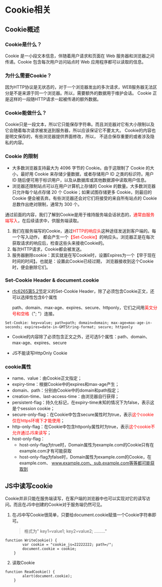 # Cookie相关



## Cookie概述

### Cookie是什么？

Cookie 是一小段文本信息，伴随着用户请求和页面在 Web 服务器和浏览器之间传递。Cookie 包含每次用户访问站点时 Web 应用程序都可以读取的信息。

### 为什么需要Cookie？

因为HTTP协议是无状态的，对于一个浏览器发出的多次请求，WEB服务器无法区分是不是来源于同一个浏览器。所以，需要额外的数据用于维护会话。 Cookie 正是这样的一段随HTTP请求一起被传递的额外数据。

### Cookie能做什么？

Cookie只是一段文本，所以它只能保存字符串。而且浏览器对它有大小限制以及它会随着每次请求被发送到服务器，所以应该保证它不要太大。 Cookie的内容也是明文保存的，有些浏览器提供界面修改，所以， 不适合保存重要的或者涉及隐私的内容。

### Cookie 的限制

- 大多数浏览器支持最大为 4096 字节的 Cookie。由于这限制了 Cookie 的大小，最好用 Cookie 来存储少量数据，或者存储用户 ID 之类的标识符。用户 ID 随后便可用于标识用户，以及从数据库或其他数据源中读取用户信息。 
- 浏览器还限制站点可以在用户计算机上存储的 Cookie 的数量。大多数浏览器只允许每个站点存储 20 个 Cookie；如果试图存储更多 Cookie，则最旧的 Cookie 便会被丢弃。有些浏览器还会对它们将接受的来自所有站点的 Cookie 总数作出绝对限制，通常为 300 个。

通过前面的内容，我们了解到Cookie是用于维持服务端会话状态的，<span style='color:red'>通常由服务端写入</span>，在后续请求中，供服务端读取。

1. 我们在服务端写的Cookie，通过<span style='color:red'>HTTP的响应头</span>这种途径发送到客户端的。每一个写入动作， 都会产生一个<span style='color:red'>【Set-Cookie】</span>的响应头。浏览器正是在每次获取请求的响应后，检查这些头来接收Cookie的。
2. 每次HTTP请求，Cookie都会被发送。
3. 服务器删除cookie：其实就是在写Cookie时，设置Expires为一个【早于现在时间的时间】。也就是：设置此Cookie已经过期， 浏览器接收到这个Cookie时，便会删除它们。



### Set-Cookie Header & document.cookie

- [rfc6265第5.2节](http://tools.ietf.org/html/rfc6265#section-5.2)定义的Set-Cookie Header，除了必须包含Cookie正文，还可以选择性包含6个属性

  path、domain、max-age、expires、secure、httponly，它们之间用<span style='color:red'>英文分号和空格</span>（"; "）连接。

```
Set-Cookie: key=value; path=path; domain=domain; max-age=max-age-in-seconds; expires=date-in-GMTString-format; secure; httponly

```

- Cookie的内容除了必须包含正文之外，还可选5个属性：path、domain、max-age、expires、secure

- JS不能读写HttpOnly Cookie



### cookie属性

- name、value：由Cookie正文指定；
- expiry-time：根据Cookie中的expires和max-age产生；
- domain、path：分别由Cookie中的domain和path指定；
- creation-time、last-access-time：由浏览器自行获得；
- persistent-flag：持久化标记，在expiry-time未知的情况下为false，表示这是个session cookie；
- secure-only-flag：在Cookie中包含secure属性时为true，表示<span style='color:red'>这个cookie仅在https环境下才能使用</span>；
- http-only-flag：在Cookie中包含httponly属性时为true，表示<span style='color:red'>这个cookie不允许通过JS来读写</span>；
- host-only-flag：
  - host-only-flag为true时，Domain属性为example.com的Cookie只有在example.com才有可能获取
  - host-only-flag为false时，Domain属性为example.com的Cookie，在example.com、 www.example.com、sub.example.com等等都可能获取到





## JS中读写cookie

Cookie并非只能在服务端读写，在客户端的浏览器中也可以实现对它的读写访问。而且在JS中创建的Cookie对于服务端仍然可见。

1. 在JS中写Cookie很简单，只要给document.cookie赋值一个Cookie字符串即可。

   > 格式为" key1=value1; key2=value2; ........."

```
function WriteCookie() {
        var cookie = "cookie_js=22222222; path=/";
        document.cookie = cookie;
    }    
```



2. 读取Cookie

```
function ReadCookie() {
        alert(document.cookie);
    }   
```




